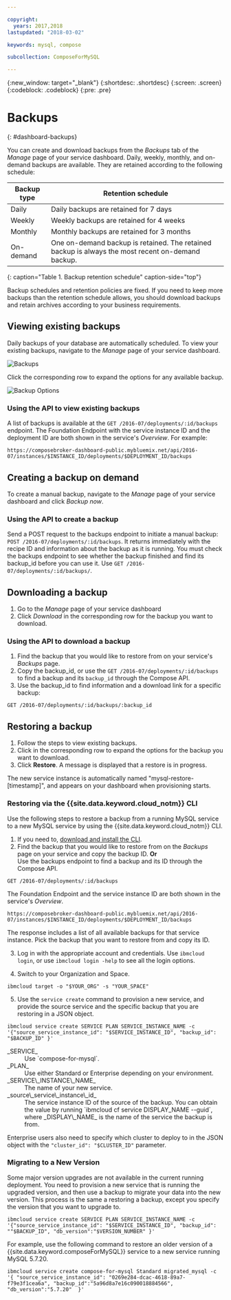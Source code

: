 ```yaml
---

copyright:
  years: 2017,2018
lastupdated: "2018-03-02"

keywords: mysql, compose

subcollection: ComposeForMySQL

---
```


{:new_window: target="_blank"}
{:shortdesc: .shortdesc}
{:screen: .screen}
{:codeblock: .codeblock}
{:pre: .pre}

# Backups
{: #dashboard-backups}

You can create and download backups from the _Backups_ tab of the _Manage_ page of your service dashboard. Daily, weekly, monthly, and on-demand backups are available. They are retained according to the following schedule:

Backup type|Retention schedule
----------|-----------
Daily|Daily backups are retained for 7 days
Weekly|Weekly backups are retained for 4 weeks
Monthly|Monthly backups are retained for 3 months
On-demand|One on-demand backup is retained. The retained backup is always the most recent on-demand backup.
{: caption="Table 1. Backup retention schedule" caption-side="top"}

Backup schedules and retention policies are fixed. If you need to keep more backups than the retention schedule allows, you should download backups and retain archives according to your business requirements.

## Viewing existing backups

Daily backups of your database are automatically scheduled. To view your existing backups, navigate to the *Manage* page of your service dashboard. 

![Backups](./images/mysql-backups-show.png "A list of available backups")

Click the corresponding row to expand the options for any available backup.

![Backup Options](./images/mysql-backups-options.png "Options for a backup.") 

### Using the API to view existing backups

A list of backups is available at the `GET /2016-07/deployments/:id/backups` endpoint. The Foundation Endpoint with the service instance ID and the deployment ID are both shown in the service's _Overview_. For example: 
``` 
https://composebroker-dashboard-public.mybluemix.net/api/2016-07/instances/$INSTANCE_ID/deployments/$DEPLOYMENT_ID/backups
```  

## Creating a backup on demand

To create a manual backup, navigate to the *Manage* page of your service dashboard and click *Backup now*.

### Using the API to create a backup

Send a POST request to the backups endpoint to initiate a manual backup: `POST /2016-07/deployments/:id/backups`. It returns immediately with the recipe ID and information about the backup as it is running. You must check the backups endpoint to see whether the backup finished and find its backup_id before you can use it. Use `GET /2016-07/deployments/:id/backups/`.

## Downloading a backup

1. Go to the *Manage* page of your service dashboard
2. Click *Download* in the corresponding row for the backup you want to download.

### Using the API to download a backup

1. Find the backup that you would like to restore from on your service's _Backups_ page.
2. Copy the backup_id, or use the `GET /2016-07/deployments/:id/backups` to find a backup and its `backup_id` through the Compose API. 
3. Use the backup_id to find information and a download link for a specific backup: 

  ```
  GET /2016-07/deployments/:id/backups/:backup_id
  ```

## Restoring a backup

1. Follow the steps to view existing backups.
2. Click in the corresponding row to expand the options for the backup you want to download.
3. Click **Restore**. A message is displayed that a restore is in progress.

The new service instance is automatically named "mysql-restore-[timestamp]", and appears on your dashboard when provisioning starts.

### Restoring via the {{site.data.keyword.cloud_notm}} CLI

Use the following steps to restore a backup from a running MySQL service to a new MySQL service by using the {{site.data.keyword.cloud_notm}} CLI.

1. If you need to, [download and install the CLI](/docs/cli/reference/ibmcloud?topic=cloud-cli-getting-started). 
2. Find the backup that you would like to restore from on the _Backups_ page on your service and copy the backup ID.
  **Or**  
  Use the backups endpoint to find a backup and its ID through the Compose API.
  
  ```
  GET /2016-07/deployments/:id/backups
  ```
  
  The Foundation Endpoint and the service instance ID are both shown in the service's _Overview_. 
  
  ``` 
  https://composebroker-dashboard-public.mybluemix.net/api/2016-07/instances/$INSTANCE_ID/deployments/$DEPLOYMENT_ID/backups
  ```  

  The response includes a list of all available backups for that service instance. Pick the backup that you want to restore from and copy its ID.

3. Log in with the appropriate account and credentials. Use `ibmcloud login`, or use `ibmcloud login -help` to see all the login options.

4. Switch to your Organization and Space.

  ```
  ibmcloud target -o "$YOUR_ORG" -s "YOUR_SPACE"
  ```

5. Use the `service create` command to provision a new service, and provide the source service and the specific backup that you are restoring in a JSON object.
  ``` 
  ibmcloud service create SERVICE PLAN SERVICE_INSTANCE_NAME -c '{"source_service_instance_id": "$SERVICE_INSTANCE_ID", "backup_id": "$BACKUP_ID" }'
  ```

  <dl>
  <dt>_SERVICE_</dt>
  <dd>Use `compose-for-mysql`.</dd>
  <dt>_PLAN_</dt>
  <dd>Use either Standard or Enterprise depending on your environment.</dd>
  <dt>_SERVICE\_INSTANCE\_NAME_</dt>
  <dd>The name of your new service.</dd>
  <dt>_source\_service\_instance\_id_</dt>
  <dd>The service instance ID of the source of the backup. You can obtain the value by running `ibmcloud cf service DISPLAY_NAME --guid`, where _DISPLAY\_NAME_ is the name of the service the backup is from. </dd>
  </dl>
  
  Enterprise users also need to specify which cluster to deploy to in the JSON object with the `"cluster_id": "$CLUSTER_ID"` parameter.
  
### Migrating to a New Version

Some major version upgrades are not available in the current running deployment. You need to provision a new service that is running the upgraded version, and then use a backup to migrate your data into the new version. This process is the same a restoring a backup, except you specify the version that you want to upgrade to.

``` 
ibmcloud service create SERVICE PLAN SERVICE_INSTANCE_NAME -c '{"source_service_instance_id": "$SERVICE_INSTANCE_ID", "backup_id": ""$BACKUP_ID", "db_version":"$VERSION_NUMBER" }'
```

For example, use the following command to restore an older version of a {{site.data.keyword.composeForMySQL}} service to a new service running MySQL 5.7.20.

```
ibmcloud service create compose-for-mysql Standard migrated_mysql -c '{ "source_service_instance_id": "0269e284-dcac-4618-89a7-f79e3f1cea6a", "backup_id":"5a96d8a7e16c090018884566", "db_version":"5.7.20"  }'
